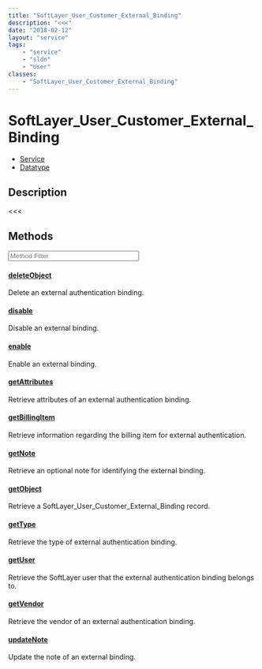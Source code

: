 ```yaml
---
title: "SoftLayer_User_Customer_External_Binding"
description: "<<<"
date: "2018-02-12"
layout: "service"
tags:
    - "service"
    - "sldn"
    - "User"
classes:
    - "SoftLayer_User_Customer_External_Binding"
---
```

# SoftLayer_User_Customer_External_Binding
<div id='service-datatype'>
    <ul id='sldn-reference-tabs'>
    <li id='service'> <a href='/reference/services/SoftLayer_User_Customer_External_Binding' >Service</a></li>    <li id='datatype'> <a href='/reference/datatypes/SoftLayer_User_Customer_External_Binding' >Datatype</a></li>
    </ul>
</div>

## Description


<<<



        
<div id="properties" class="content service-content">

## Methods

<div class="view-filters">
    <div class="clearfix">
        <div class="search-input-box">
            <input placeholder="Method Filter" onkeyup="titleSearch(inputId='edit-combine', divId='method-div', elementClass='method-row')" 
                type="text" id="edit-combine" value="" size="30" maxlength="128" class="form-text">
        </div>
    </div>
</div>

<div id="method-div">

<div class="method-row">

#### [deleteObject](/reference/services/SoftLayer_User_Customer_External_Binding/deleteObject)
Delete an external authentication binding.

</div>

<div class="method-row">

#### [disable](/reference/services/SoftLayer_User_Customer_External_Binding/disable)
Disable an external binding.

</div>

<div class="method-row">

#### [enable](/reference/services/SoftLayer_User_Customer_External_Binding/enable)
Enable an external binding.

</div>

<div class="method-row">

#### [getAttributes](/reference/services/SoftLayer_User_Customer_External_Binding/getAttributes)
Retrieve attributes of an external authentication binding.

</div>

<div class="method-row">

#### [getBillingItem](/reference/services/SoftLayer_User_Customer_External_Binding/getBillingItem)
Retrieve information regarding the billing item for external authentication.

</div>

<div class="method-row">

#### [getNote](/reference/services/SoftLayer_User_Customer_External_Binding/getNote)
Retrieve an optional note for identifying the external binding.

</div>

<div class="method-row">

#### [getObject](/reference/services/SoftLayer_User_Customer_External_Binding/getObject)
Retrieve a SoftLayer_User_Customer_External_Binding record.

</div>

<div class="method-row">

#### [getType](/reference/services/SoftLayer_User_Customer_External_Binding/getType)
Retrieve the type of external authentication binding.

</div>

<div class="method-row">

#### [getUser](/reference/services/SoftLayer_User_Customer_External_Binding/getUser)
Retrieve the SoftLayer user that the external authentication binding belongs to.

</div>

<div class="method-row">

#### [getVendor](/reference/services/SoftLayer_User_Customer_External_Binding/getVendor)
Retrieve the vendor of an external authentication binding.

</div>

<div class="method-row">

#### [updateNote](/reference/services/SoftLayer_User_Customer_External_Binding/updateNote)
Update the note of an external binding.

</div>
</div>

</div>

